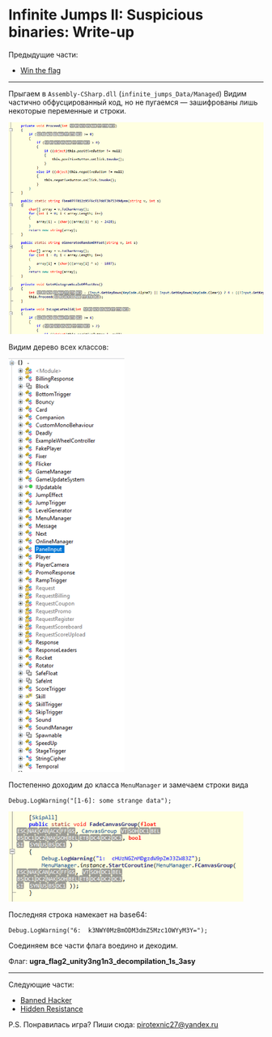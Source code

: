 # Infinite Jumps II: Suspicious binaries: Write-up

Предыдущие части:

* [Win the flag](../infinitejumps/WRITEUP.md)

----

Прыгаем в `Assembly-CSharp.dll` (`infinite_jumps_Data/Managed`)
Видим частично обфусцированный код, но не пугаемся — зашифрованы лишь некоторые переменные и строки.

![Код в ILSpy](images/obfus.png)

Видим дерево всех классов:

![Дерево классов в ILSpy](images/tree.png)

Постепенно доходим до класса `MenuManager` и замечаем строки вида

```
Debug.LogWarning("[1-6]: some strange data");
```

![Часть флага в ILSpy](images/spot.png)

Последняя строка намекает на base64:

```
Debug.LogWarning("6:  k3NWY0MzBmODM3dmZ5Mzc1OWYyM3Y=");
```

Соединяем все части флага воедино и декодим.

Флаг: **ugra_flag2_unity3ng1n3_decompilation_1s_3asy**

----

Следующие части: 

* [Banned Hacker](../hackedjumps/WRITEUP.md)
* [Hidden Resistance](../upgradejumps/WRITEUP.md)

P.S. Понравилась игра?
Пиши сюда: pirotexnic27@yandex.ru

